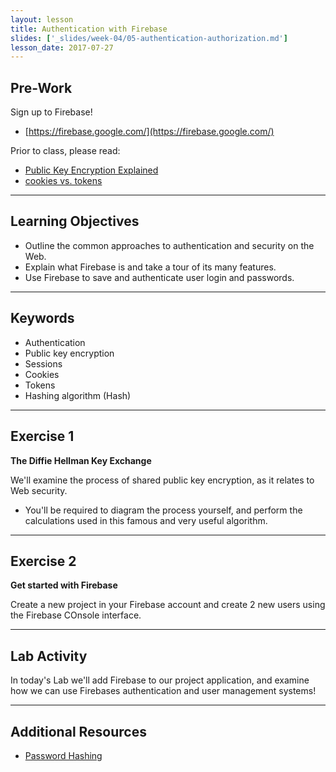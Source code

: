 ```yaml
---
layout: lesson
title: Authentication with Firebase
slides: ['_slides/week-04/05-authentication-authorization.md']
lesson_date: 2017-07-27
---
```


## Pre-Work

Sign up to Firebase!
- [https://firebase.google.com/](https://firebase.google.com/)

Prior to class, please read:

- [Public Key Encryption Explained](https://www.youtube.com/watch?v=3QnD2c4Xovk)
- [cookies vs. tokens](https://auth0.com/blog/cookies-vs-tokens-definitive-guide/)

---

## Learning Objectives

- Outline the common approaches to authentication and security on the Web.
- Explain what Firebase is and take a tour of its many features.
- Use Firebase to save and authenticate user login and passwords.

---

## Keywords

- Authentication
- Public key encryption
- Sessions
- Cookies
- Tokens
- Hashing algorithm (Hash)

---

## Exercise 1

**The Diffie Hellman Key Exchange**

We'll examine the process of shared public key encryption, as it relates to Web security.

- You'll be required to diagram the process yourself, and perform the calculations used in this famous and very useful algorithm.    

---

## Exercise 2

**Get started with Firebase**

Create a new project in your Firebase account and create 2 new users using the Firebase COnsole interface.

---

## Lab Activity

In today's Lab we'll add Firebase to our project application, and examine how we can use Firebases authentication and user management systems!

---

## Additional Resources

- [Password Hashing](https://crackstation.net/hashing-security.htm)
